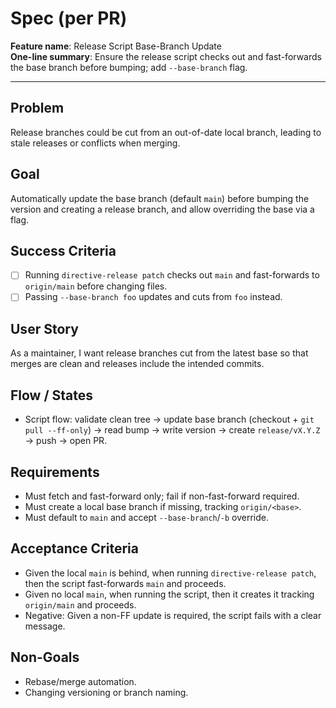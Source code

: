 # Spec (per PR)

**Feature name**: Release Script Base-Branch Update  
**One-line summary**: Ensure the release script checks out and fast-forwards the base branch before bumping; add `--base-branch` flag.

---

## Problem
Release branches could be cut from an out-of-date local branch, leading to stale releases or conflicts when merging.

## Goal
Automatically update the base branch (default `main`) before bumping the version and creating a release branch, and allow overriding the base via a flag.

## Success Criteria
- [ ] Running `directive-release patch` checks out `main` and fast-forwards to `origin/main` before changing files.  
- [ ] Passing `--base-branch foo` updates and cuts from `foo` instead.  

## User Story
As a maintainer, I want release branches cut from the latest base so that merges are clean and releases include the intended commits.

## Flow / States
- Script flow: validate clean tree → update base branch (checkout + `git pull --ff-only`) → read bump → write version → create `release/vX.Y.Z` → push → open PR.

## Requirements
- Must fetch and fast-forward only; fail if non-fast-forward required.  
- Must create a local base branch if missing, tracking `origin/<base>`.  
- Must default to `main` and accept `--base-branch`/`-b` override.

## Acceptance Criteria
- Given the local `main` is behind, when running `directive-release patch`, then the script fast-forwards `main` and proceeds.  
- Given no local `main`, when running the script, then it creates it tracking `origin/main` and proceeds.  
- Negative: Given a non-FF update is required, the script fails with a clear message.  

## Non-Goals
- Rebase/merge automation.  
- Changing versioning or branch naming.
